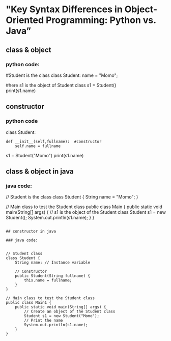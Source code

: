 # "Key Syntax Differences in Object-Oriented Programming: Python vs. Java”
## class & object

### python code:

#Student is the class
class Student:
    name = "Momo";


#here s1 is the object of Student class
s1 = Student()   
print(s1.name)

## constructor

### python code

class Student:
    
    def __init__(self,fullname):  #constructor 
        self.name = fullname

s1 = Student("Momo")
print(s1.name)

## class & object in java

### java code:

// Student is the class
class Student {
    String name = "Momo";
}

// Main class to test the Student class
public class Main {
    public static void main(String[] args) {
        // s1 is the object of the Student class
        Student s1 = new Student();
        System.out.println(s1.name);
    }
}

```

## constructor in java

### java code:


// Student class
class Student {
    String name; // Instance variable

    // Constructor
    public Student(String fullname) {
        this.name = fullname;
    }
}

// Main class to test the Student class
public class Main1 {
    public static void main(String[] args) {
        // Create an object of the Student class
        Student s1 = new Student("Momo");
        // Print the name
        System.out.println(s1.name);
    }
}
